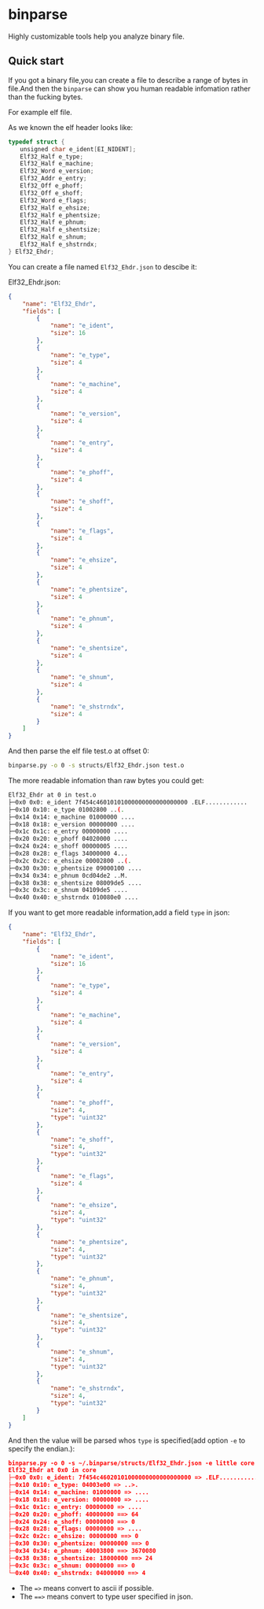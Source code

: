 # binparse

Highly customizable tools help you analyze binary file.

## Quick start

If you got a binary file,you can create a file to describe a range of bytes in file.And then the `binparse` can show you human readable infomation rather than the fucking bytes.

For example elf file.

As we known the elf header looks like:

```c
typedef struct {
　　unsigned char e_ident[EI_NIDENT];
　　Elf32_Half e_type;
　　Elf32_Half e_machine;
　　Elf32_Word e_version;
　　Elf32_Addr e_entry;
　　Elf32_Off e_phoff;
　　Elf32_Off e_shoff;
　　Elf32_Word e_flags;
　　Elf32_Half e_ehsize;
　　Elf32_Half e_phentsize;
　　Elf32_Half e_phnum;
　　Elf32_Half e_shentsize;
　　Elf32_Half e_shnum;
　　Elf32_Half e_shstrndx;
} Elf32_Ehdr;
```

You can create a file named `Elf32_Ehdr.json` to descibe it:

Elf32_Ehdr.json:

```json
{
    "name": "Elf32_Ehdr",
    "fields": [
        {
            "name": "e_ident",
            "size": 16
        },
        {
            "name": "e_type",
            "size": 4
        },
        {
            "name": "e_machine",
            "size": 4
        },
        {
            "name": "e_version",
            "size": 4
        },
        {
            "name": "e_entry",
            "size": 4
        },
        {
            "name": "e_phoff",
            "size": 4
        },
        {
            "name": "e_shoff",
            "size": 4
        },
        {
            "name": "e_flags",
            "size": 4
        },
        {
            "name": "e_ehsize",
            "size": 4
        },
        {
            "name": "e_phentsize",
            "size": 4
        },
        {
            "name": "e_phnum",
            "size": 4
        },
        {
            "name": "e_shentsize",
            "size": 4
        },
        {
            "name": "e_shnum",
            "size": 4
        },
        {
            "name": "e_shstrndx",
            "size": 4
        }
    ]
}

```

And then parse the elf file test.o at offset 0:

```bash
binparse.py -o 0 -s structs/Elf32_Ehdr.json test.o
```

The more readable infomation than raw bytes you could get:

```bash
Elf32_Ehdr at 0 in test.o
├─0x0 0x0: e_ident 7f454c46010101000000000000000000 .ELF............
├─0x10 0x10: e_type 01002800 ..(.
├─0x14 0x14: e_machine 01000000 ....
├─0x18 0x18: e_version 00000000 ....
├─0x1c 0x1c: e_entry 00000000 ....
├─0x20 0x20: e_phoff 04020000 ....
├─0x24 0x24: e_shoff 00000005 ....
├─0x28 0x28: e_flags 34000000 4...
├─0x2c 0x2c: e_ehsize 00002800 ..(.
├─0x30 0x30: e_phentsize 09000100 ....
├─0x34 0x34: e_phnum 0cd04de2 ..M.
├─0x38 0x38: e_shentsize 08009de5 ....
├─0x3c 0x3c: e_shnum 04109de5 ....
└─0x40 0x40: e_shstrndx 010080e0 ....
```

If you want to get more readable information,add a field `type` in json:

```json
{
    "name": "Elf32_Ehdr",
    "fields": [
        {
            "name": "e_ident",
            "size": 16
        },
        {
            "name": "e_type",
            "size": 4
        },
        {
            "name": "e_machine",
            "size": 4
        },
        {
            "name": "e_version",
            "size": 4
        },
        {
            "name": "e_entry",
            "size": 4
        },
        {
            "name": "e_phoff",
            "size": 4,
            "type": "uint32"
        },
        {
            "name": "e_shoff",
            "size": 4,
            "type": "uint32"
        },
        {
            "name": "e_flags",
            "size": 4
        },
        {
            "name": "e_ehsize",
            "size": 4,
            "type": "uint32"
        },
        {
            "name": "e_phentsize",
            "size": 4,
            "type": "uint32"
        },
        {
            "name": "e_phnum",
            "size": 4,
            "type": "uint32"
        },
        {
            "name": "e_shentsize",
            "size": 4,
            "type": "uint32"
        },
        {
            "name": "e_shnum",
            "size": 4,
            "type": "uint32"
        },
        {
            "name": "e_shstrndx",
            "size": 4,
            "type": "uint32"
        }
    ]
}
```

And then the value will be parsed whos `type` is specified(add option `-e` to specify the endian.):

```json
binparse.py -o 0 -s ~/.binparse/structs/Elf32_Ehdr.json -e little core
Elf32_Ehdr at 0x0 in core
├─0x0 0x0: e_ident: 7f454c46020101000000000000000000 => .ELF............
├─0x10 0x10: e_type: 04003e00 => ..>.
├─0x14 0x14: e_machine: 01000000 => ....
├─0x18 0x18: e_version: 00000000 => ....
├─0x1c 0x1c: e_entry: 00000000 => ....
├─0x20 0x20: e_phoff: 40000000 ==> 64
├─0x24 0x24: e_shoff: 00000000 ==> 0
├─0x28 0x28: e_flags: 00000000 => ....
├─0x2c 0x2c: e_ehsize: 00000000 ==> 0
├─0x30 0x30: e_phentsize: 00000000 ==> 0
├─0x34 0x34: e_phnum: 40003800 ==> 3670080
├─0x38 0x38: e_shentsize: 18000000 ==> 24
├─0x3c 0x3c: e_shnum: 00000000 ==> 0
└─0x40 0x40: e_shstrndx: 04000000 ==> 4
```

- The `=>` means convert to ascii if possible.
- The `==>` means convert to type user specified in json.